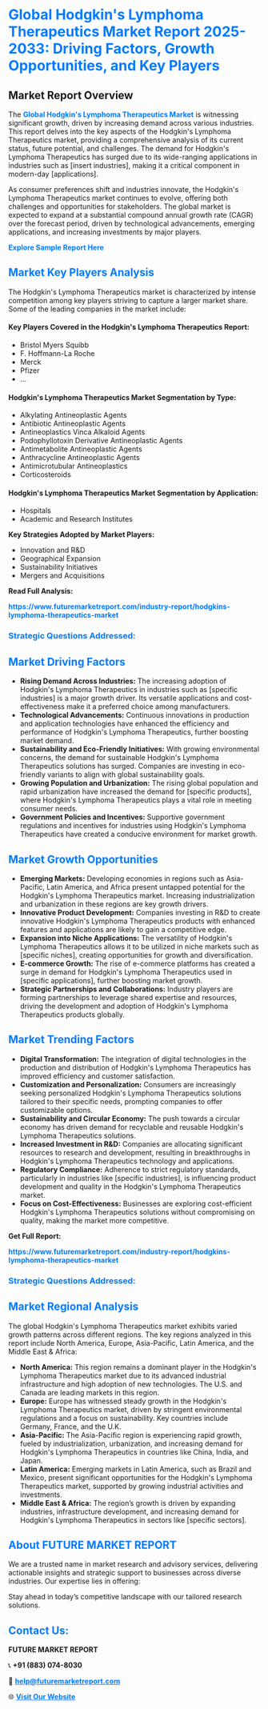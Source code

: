 <h1 style="color: #007BFF;">Global Hodgkin's Lymphoma Therapeutics Market Report 2025-2033: Driving Factors, Growth Opportunities, and Key Players</h1>

<section id="overview">
<h2>Market Report Overview</h2>
<p>The <a href="https://www.futuremarketreport.com/industry-report/hodgkins-lymphoma-therapeutics-market" style="color: #007BFF; text-decoration: none;"><strong>Global Hodgkin's Lymphoma Therapeutics Market</strong></a> is witnessing significant growth, driven by increasing demand across various industries. This report delves into the key aspects of the Hodgkin's Lymphoma Therapeutics market, providing a comprehensive analysis of its current status, future potential, and challenges. The demand for Hodgkin's Lymphoma Therapeutics has surged due to its wide-ranging applications in industries such as [insert industries], making it a critical component in modern-day [applications].</p>
<p>As consumer preferences shift and industries innovate, the Hodgkin's Lymphoma Therapeutics market continues to evolve, offering both challenges and opportunities for stakeholders. The global market is expected to expand at a substantial compound annual growth rate (CAGR) over the forecast period, driven by technological advancements, emerging applications, and increasing investments by major players.</p>
</section>

<section id="overview">
<p><a href="https://www.futuremarketreport.com/request-sample/reportId=106784" style="color: #007BFF; text-decoration: none;"><strong>Explore Sample Report Here</strong></a></p>
</section>

<section id="key-players">
<h2 style="color: #007BFF;">Market Key Players Analysis</h2>
<p>The Hodgkin's Lymphoma Therapeutics market is characterized by intense competition among key players striving to capture a larger market share. Some of the leading companies in the market include:</p>
<h4>Key Players Covered in the Hodgkin's Lymphoma Therapeutics Report:</h4>
<ul><li>Bristol Myers Squibb</li><li>F. Hoffmann-La Roche</li><li>Merck</li><li>Pfizer</li><li>...</li></ul>
<h4>Hodgkin's Lymphoma Therapeutics Market Segmentation by Type:</h4>
<ul><li>Alkylating Antineoplastic Agents</li><li>Antibiotic Antineoplastic Agents</li><li>Antineoplastics Vinca Alkaloid Agents</li><li>Podophyllotoxin Derivative Antineoplastic Agents</li><li>Antimetabolite Antineoplastic Agents</li><li>Anthracycline Antineoplastic Agents</li><li>Antimicrotubular Antineoplastics</li><li>Corticosteroids</li></ul>

<h4>Hodgkin's Lymphoma Therapeutics Market Segmentation by Application:</h4>
<ul><li>Hospitals</li><li>Academic and Research Institutes</li></ul>
<p><strong>Key Strategies Adopted by Market Players:</strong></p>
<ul>
<li>Innovation and R&D</li>
<li>Geographical Expansion</li>
<li>Sustainability Initiatives</li>
<li>Mergers and Acquisitions</li>
</ul>
</section>

<section>
<p><strong>Read Full Analysis: </strong></p><a href="https://www.futuremarketreport.com/industry-report/hodgkins-lymphoma-therapeutics-market" style="color: #007BFF; text-decoration: none;"><strong>https://www.futuremarketreport.com/industry-report/hodgkins-lymphoma-therapeutics-market</strong></a>
<h3 style="color: #007BFF;">Strategic Questions Addressed:</h3>
</section>

<section id="driving-factors">
<h2 style="color: #007BFF;">Market Driving Factors</h2>
<ul>
<li><strong>Rising Demand Across Industries:</strong> The increasing adoption of Hodgkin's Lymphoma Therapeutics in industries such as [specific industries] is a major growth driver. Its versatile applications and cost-effectiveness make it a preferred choice among manufacturers.</li>
<li><strong>Technological Advancements:</strong> Continuous innovations in production and application technologies have enhanced the efficiency and performance of Hodgkin's Lymphoma Therapeutics, further boosting market demand.</li>
<li><strong>Sustainability and Eco-Friendly Initiatives:</strong> With growing environmental concerns, the demand for sustainable Hodgkin's Lymphoma Therapeutics solutions has surged. Companies are investing in eco-friendly variants to align with global sustainability goals.</li>
<li><strong>Growing Population and Urbanization:</strong> The rising global population and rapid urbanization have increased the demand for [specific products], where Hodgkin's Lymphoma Therapeutics plays a vital role in meeting consumer needs.</li>
<li><strong>Government Policies and Incentives:</strong> Supportive government regulations and incentives for industries using Hodgkin's Lymphoma Therapeutics have created a conducive environment for market growth.</li>
</ul>
</section>

<section id="growth-opportunities">
<h2 style="color: #007BFF;">Market Growth Opportunities</h2>
<ul>
<li><strong>Emerging Markets:</strong> Developing economies in regions such as Asia-Pacific, Latin America, and Africa present untapped potential for the Hodgkin's Lymphoma Therapeutics market. Increasing industrialization and urbanization in these regions are key growth drivers.</li>
<li><strong>Innovative Product Development:</strong> Companies investing in R&D to create innovative Hodgkin's Lymphoma Therapeutics products with enhanced features and applications are likely to gain a competitive edge.</li>
<li><strong>Expansion into Niche Applications:</strong> The versatility of Hodgkin's Lymphoma Therapeutics allows it to be utilized in niche markets such as [specific niches], creating opportunities for growth and diversification.</li>
<li><strong>E-commerce Growth:</strong> The rise of e-commerce platforms has created a surge in demand for Hodgkin's Lymphoma Therapeutics used in [specific applications], further boosting market growth.</li>
<li><strong>Strategic Partnerships and Collaborations:</strong> Industry players are forming partnerships to leverage shared expertise and resources, driving the development and adoption of Hodgkin's Lymphoma Therapeutics products globally.</li>
</ul>
</section>

<section id="trending-factors">
<h2 style="color: #007BFF;">Market Trending Factors</h2>
<ul>
<li><strong>Digital Transformation:</strong> The integration of digital technologies in the production and distribution of Hodgkin's Lymphoma Therapeutics has improved efficiency and customer satisfaction.</li>
<li><strong>Customization and Personalization:</strong> Consumers are increasingly seeking personalized Hodgkin's Lymphoma Therapeutics solutions tailored to their specific needs, prompting companies to offer customizable options.</li>
<li><strong>Sustainability and Circular Economy:</strong> The push towards a circular economy has driven demand for recyclable and reusable Hodgkin's Lymphoma Therapeutics solutions.</li>
<li><strong>Increased Investment in R&D:</strong> Companies are allocating significant resources to research and development, resulting in breakthroughs in Hodgkin's Lymphoma Therapeutics technology and applications.</li>
<li><strong>Regulatory Compliance:</strong> Adherence to strict regulatory standards, particularly in industries like [specific industries], is influencing product development and quality in the Hodgkin's Lymphoma Therapeutics market.</li>
<li><strong>Focus on Cost-Effectiveness:</strong> Businesses are exploring cost-efficient Hodgkin's Lymphoma Therapeutics solutions without compromising on quality, making the market more competitive.</li>
</ul>
</section>

<section>
<p><strong>Get Full Report: </strong></p><a href="https://www.futuremarketreport.com/industry-report/hodgkins-lymphoma-therapeutics-market" style="color: #007BFF; text-decoration: none;"><strong>https://www.futuremarketreport.com/industry-report/hodgkins-lymphoma-therapeutics-market</strong></a>
<h3 style="color: #007BFF;">Strategic Questions Addressed:</h3>
</section>


<section id="regional-analysis">
<h2 style="color: #007BFF;">Market Regional Analysis</h2>
<p>The global Hodgkin's Lymphoma Therapeutics market exhibits varied growth patterns across different regions. The key regions analyzed in this report include North America, Europe, Asia-Pacific, Latin America, and the Middle East & Africa:</p>
<ul>
<li><strong>North America:</strong> This region remains a dominant player in the Hodgkin's Lymphoma Therapeutics market due to its advanced industrial infrastructure and high adoption of new technologies. The U.S. and Canada are leading markets in this region.</li>
<li><strong>Europe:</strong> Europe has witnessed steady growth in the Hodgkin's Lymphoma Therapeutics market, driven by stringent environmental regulations and a focus on sustainability. Key countries include Germany, France, and the U.K.</li>
<li><strong>Asia-Pacific:</strong> The Asia-Pacific region is experiencing rapid growth, fueled by industrialization, urbanization, and increasing demand for Hodgkin's Lymphoma Therapeutics in countries like China, India, and Japan.</li>
<li><strong>Latin America:</strong> Emerging markets in Latin America, such as Brazil and Mexico, present significant opportunities for the Hodgkin's Lymphoma Therapeutics market, supported by growing industrial activities and investments.</li>
<li><strong>Middle East & Africa:</strong> The region’s growth is driven by expanding industries, infrastructure development, and increasing demand for Hodgkin's Lymphoma Therapeutics in sectors like [specific sectors].</li>
</ul>
</section>

<footer>
<h2 style="color: #007BFF;">About FUTURE MARKET REPORT</h2>
<p>We are a trusted name in market research and advisory services, delivering actionable insights and strategic support to businesses across diverse industries. Our expertise lies in offering:</p>

<p>Stay ahead in today’s competitive landscape with our tailored research solutions.</p>

<h2 style="color: #007BFF;">Contact Us:</h2>
<p><strong>FUTURE MARKET REPORT</strong></p>
<p>📞 <strong>+91 (883) 074-8030</strong></p>
<p>📧 <strong><a href="mailto:help@futuremarketreport.com" style="color: #007BFF;">help@futuremarketreport.com</a></strong></p>
<p>🌐 <strong><a href="https://www.futuremarketreport.com/" style="color: #007BFF;">Visit Our Website</a></strong></p>
</footer>